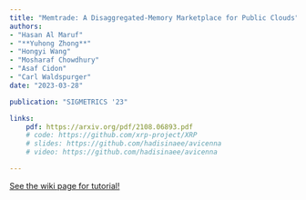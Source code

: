 ```yaml
---
title: "Memtrade: A Disaggregated-Memory Marketplace for Public Clouds"
authors:
- "​Hasan Al Maruf"
- "**Yuhong Zhong**"
- "Hongyi Wang"
- "Mosharaf Chowdhury"
- "Asaf Cidon"
- "Carl Waldspurger"
date: "2023-03-28"

publication: "SIGMETRICS '23"

links:
    pdf: https://arxiv.org/pdf/2108.06893.pdf
    # code: https://github.com/xrp-project/XRP
    # slides: https://github.com/hadisinaee/avicenna
    # video: https://github.com/hadisinaee/avicenna

---
```



[See the wiki page for tutorial!](https://github.com/hadisinaee/avicenna/wiki)
